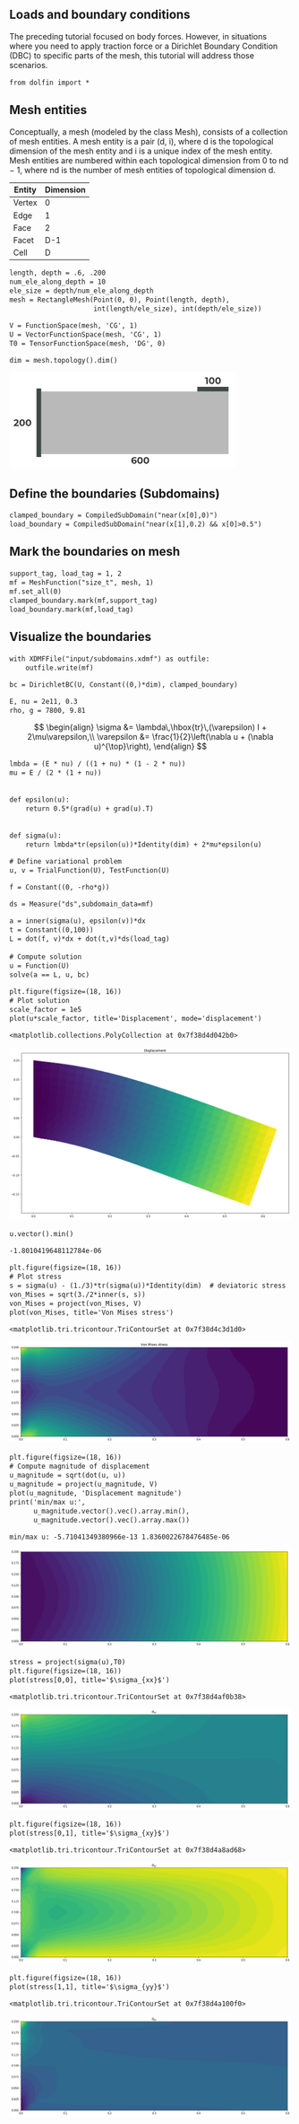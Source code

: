 ## Loads and boundary conditions


The preceding tutorial focused on body forces. However, in situations where you need to apply traction force or a Dirichlet Boundary Condition (DBC) to specific parts of the mesh, this tutorial will address those scenarios.


```
from dolfin import *
```

## Mesh entities
Conceptually, a mesh (modeled by the class Mesh), consists of a collection of mesh entities. A mesh entity is a pair (d, i), where d is the topological dimension of the mesh entity and i is a unique index of the mesh entity. Mesh entities are numbered within each topological dimension from 0 to nd − 1, where nd is the number of mesh entities of topological dimension d.

| Entity               | Dimension           | 
| -------------------- | ------------------- |
| Vertex | 0             |
| Edge        | 1             |
|     Face   | 2             |
|    Facet    | D-1           |
|    Cell    | D             |


```
length, depth = .6, .200
num_ele_along_depth = 10
ele_size = depth/num_ele_along_depth
mesh = RectangleMesh(Point(0, 0), Point(length, depth),
                     int(length/ele_size), int(depth/ele_size))
```


```
V = FunctionSpace(mesh, 'CG', 1)
U = VectorFunctionSpace(mesh, 'CG', 1)
T0 = TensorFunctionSpace(mesh, 'DG', 0)
```


```
dim = mesh.topology().dim()
```

<?xml version="1.0" encoding="UTF-8" standalone="no"?><!DOCTYPE svg PUBLIC "-//W3C//DTD SVG 1.1//EN" "http://www.w3.org/Graphics/SVG/1.1/DTD/svg11.dtd"><svg width="80%" height="80%" viewBox="0 0 619 263" version="1.1" xmlns="http://www.w3.org/2000/svg" xmlns:xlink="http://www.w3.org/1999/xlink" xml:space="preserve" xmlns:serif="http://www.serif.com/" style="fill-rule:evenodd;clip-rule:evenodd;stroke-linejoin:round;stroke-miterlimit:2;"><rect id="Artboard1" x="0" y="0" width="619" height="262.868" style="fill:#fff;"/><rect x="87.158" y="52.597" width="514.14" height="171.38" style="fill:#b9b9b9;"/><rect x="74.305" y="44.532" width="12.854" height="187.51" style="fill:#3f4a47;"/><path d="M601.298,52.597l0,-12.854l-85.69,0l0,12.854l85.69,-0Z" style="fill:#3f4a47;"/><g><path d="M342.541,250.485c-1.631,0 -3.045,-0.339 -4.242,-1.019c-1.197,-0.679 -2.119,-1.673 -2.764,-2.98c-0.645,-1.308 -0.968,-2.921 -0.968,-4.84c0,-2.055 0.386,-3.796 1.159,-5.223c0.773,-1.426 1.843,-2.513 3.21,-3.26c1.367,-0.748 2.942,-1.121 4.726,-1.121c0.951,-0 1.859,0.102 2.725,0.305c0.866,0.204 1.614,0.51 2.242,0.917l-1.528,3.032c-0.493,-0.34 -1.019,-0.573 -1.58,-0.701c-0.56,-0.127 -1.146,-0.191 -1.758,-0.191c-1.545,0 -2.768,0.467 -3.668,1.401c-0.9,0.934 -1.35,2.319 -1.35,4.153c-0,0.305 0.004,0.645 0.013,1.019c0.008,0.373 0.055,0.747 0.14,1.121l-1.147,-1.07c0.323,-0.663 0.739,-1.219 1.249,-1.669c0.509,-0.45 1.116,-0.79 1.821,-1.019c0.705,-0.229 1.482,-0.344 2.331,-0.344c1.155,0 2.191,0.23 3.108,0.688c0.917,0.459 1.652,1.104 2.204,1.936c0.551,0.832 0.827,1.809 0.827,2.93c0,1.206 -0.301,2.254 -0.904,3.146c-0.603,0.891 -1.41,1.579 -2.42,2.063c-1.01,0.484 -2.153,0.726 -3.426,0.726Zm-0.23,-3.082c0.578,-0 1.092,-0.106 1.542,-0.319c0.45,-0.212 0.802,-0.522 1.057,-0.929c0.255,-0.408 0.382,-0.875 0.382,-1.401c-0,-0.816 -0.276,-1.465 -0.828,-1.949c-0.552,-0.484 -1.286,-0.726 -2.204,-0.726c-0.611,-0 -1.146,0.114 -1.604,0.344c-0.459,0.229 -0.82,0.543 -1.083,0.942c-0.263,0.399 -0.395,0.862 -0.395,1.389c0,0.509 0.127,0.963 0.382,1.362c0.255,0.4 0.612,0.714 1.07,0.943c0.459,0.229 1.019,0.344 1.681,0.344Z" style="fill:#3b3b3b;fill-rule:nonzero;"/><path d="M358.437,250.485c-1.461,0 -2.768,-0.361 -3.923,-1.082c-1.155,-0.722 -2.064,-1.771 -2.726,-3.146c-0.662,-1.376 -0.994,-3.04 -0.994,-4.994c0,-1.953 0.332,-3.617 0.994,-4.993c0.662,-1.375 1.571,-2.424 2.726,-3.146c1.155,-0.721 2.462,-1.082 3.923,-1.082c1.477,-0 2.789,0.361 3.936,1.082c1.146,0.722 2.05,1.771 2.713,3.146c0.662,1.376 0.993,3.04 0.993,4.993c0,1.954 -0.331,3.618 -0.993,4.994c-0.663,1.375 -1.567,2.424 -2.713,3.146c-1.147,0.721 -2.459,1.082 -3.936,1.082Zm-0,-3.49c0.696,0 1.303,-0.195 1.821,-0.586c0.518,-0.39 0.926,-1.01 1.223,-1.859c0.297,-0.849 0.446,-1.945 0.446,-3.287c-0,-1.341 -0.149,-2.437 -0.446,-3.286c-0.297,-0.849 -0.705,-1.469 -1.223,-1.859c-0.518,-0.391 -1.125,-0.586 -1.821,-0.586c-0.679,-0 -1.278,0.195 -1.796,0.586c-0.518,0.39 -0.926,1.01 -1.223,1.859c-0.297,0.849 -0.446,1.945 -0.446,3.286c0,1.342 0.149,2.438 0.446,3.287c0.297,0.849 0.705,1.469 1.223,1.859c0.518,0.391 1.117,0.586 1.796,0.586Z" style="fill:#3b3b3b;fill-rule:nonzero;"/><path d="M375.734,250.485c-1.46,0 -2.768,-0.361 -3.923,-1.082c-1.155,-0.722 -2.063,-1.771 -2.726,-3.146c-0.662,-1.376 -0.993,-3.04 -0.993,-4.994c-0,-1.953 0.331,-3.617 0.993,-4.993c0.663,-1.375 1.571,-2.424 2.726,-3.146c1.155,-0.721 2.463,-1.082 3.923,-1.082c1.478,-0 2.79,0.361 3.936,1.082c1.146,0.722 2.051,1.771 2.713,3.146c0.662,1.376 0.994,3.04 0.994,4.993c-0,1.954 -0.332,3.618 -0.994,4.994c-0.662,1.375 -1.567,2.424 -2.713,3.146c-1.146,0.721 -2.458,1.082 -3.936,1.082Zm0,-3.49c0.696,0 1.304,-0.195 1.822,-0.586c0.518,-0.39 0.925,-1.01 1.222,-1.859c0.298,-0.849 0.446,-1.945 0.446,-3.287c0,-1.341 -0.148,-2.437 -0.446,-3.286c-0.297,-0.849 -0.704,-1.469 -1.222,-1.859c-0.518,-0.391 -1.126,-0.586 -1.822,-0.586c-0.679,-0 -1.278,0.195 -1.796,0.586c-0.518,0.39 -0.925,1.01 -1.223,1.859c-0.297,0.849 -0.445,1.945 -0.445,3.286c-0,1.342 0.148,2.438 0.445,3.287c0.298,0.849 0.705,1.469 1.223,1.859c0.518,0.391 1.117,0.586 1.796,0.586Z" style="fill:#3b3b3b;fill-rule:nonzero;"/></g><g><path d="M12.132,147.203l-0,-2.675l6.878,-6.496c0.543,-0.493 0.942,-0.934 1.197,-1.325c0.255,-0.39 0.429,-0.747 0.522,-1.07c0.094,-0.322 0.141,-0.62 0.141,-0.891c-0,-0.714 -0.242,-1.261 -0.726,-1.643c-0.485,-0.383 -1.194,-0.574 -2.128,-0.574c-0.747,0 -1.439,0.145 -2.076,0.434c-0.637,0.288 -1.176,0.738 -1.617,1.35l-3.006,-1.936c0.679,-1.019 1.63,-1.826 2.853,-2.421c1.222,-0.594 2.632,-0.891 4.229,-0.891c1.324,-0 2.483,0.216 3.477,0.649c0.993,0.434 1.766,1.041 2.318,1.822c0.552,0.781 0.828,1.715 0.828,2.802c-0,0.578 -0.072,1.151 -0.217,1.72c-0.144,0.569 -0.433,1.167 -0.866,1.796c-0.433,0.628 -1.065,1.333 -1.898,2.114l-5.706,5.375l-0.79,-1.503l10.063,0l-0,3.363l-13.476,-0Z" style="fill:#3b3b3b;fill-rule:nonzero;"/><path d="M34.957,147.509c-1.461,-0 -2.768,-0.361 -3.923,-1.083c-1.155,-0.722 -2.064,-1.771 -2.726,-3.146c-0.662,-1.376 -0.993,-3.04 -0.993,-4.993c-0,-1.953 0.331,-3.618 0.993,-4.993c0.662,-1.376 1.571,-2.425 2.726,-3.146c1.155,-0.722 2.462,-1.083 3.923,-1.083c1.478,-0 2.79,0.361 3.936,1.083c1.146,0.721 2.051,1.77 2.713,3.146c0.662,1.375 0.993,3.04 0.993,4.993c0,1.953 -0.331,3.617 -0.993,4.993c-0.662,1.375 -1.567,2.424 -2.713,3.146c-1.146,0.722 -2.458,1.083 -3.936,1.083Zm0,-3.49c0.696,-0 1.303,-0.196 1.821,-0.586c0.518,-0.391 0.926,-1.011 1.223,-1.86c0.297,-0.849 0.446,-1.945 0.446,-3.286c0,-1.342 -0.149,-2.437 -0.446,-3.287c-0.297,-0.849 -0.705,-1.469 -1.223,-1.859c-0.518,-0.391 -1.125,-0.586 -1.821,-0.586c-0.679,-0 -1.278,0.195 -1.796,0.586c-0.518,0.39 -0.926,1.01 -1.223,1.859c-0.297,0.85 -0.446,1.945 -0.446,3.287c0,1.341 0.149,2.437 0.446,3.286c0.297,0.849 0.705,1.469 1.223,1.86c0.518,0.39 1.117,0.586 1.796,0.586Z" style="fill:#3b3b3b;fill-rule:nonzero;"/><path d="M52.254,147.509c-1.46,-0 -2.768,-0.361 -3.923,-1.083c-1.155,-0.722 -2.063,-1.771 -2.726,-3.146c-0.662,-1.376 -0.993,-3.04 -0.993,-4.993c-0,-1.953 0.331,-3.618 0.993,-4.993c0.663,-1.376 1.571,-2.425 2.726,-3.146c1.155,-0.722 2.463,-1.083 3.923,-1.083c1.478,-0 2.79,0.361 3.936,1.083c1.147,0.721 2.051,1.77 2.713,3.146c0.663,1.375 0.994,3.04 0.994,4.993c-0,1.953 -0.331,3.617 -0.994,4.993c-0.662,1.375 -1.566,2.424 -2.713,3.146c-1.146,0.722 -2.458,1.083 -3.936,1.083Zm0,-3.49c0.697,-0 1.304,-0.196 1.822,-0.586c0.518,-0.391 0.925,-1.011 1.223,-1.86c0.297,-0.849 0.445,-1.945 0.445,-3.286c0,-1.342 -0.148,-2.437 -0.445,-3.287c-0.298,-0.849 -0.705,-1.469 -1.223,-1.859c-0.518,-0.391 -1.125,-0.586 -1.822,-0.586c-0.679,-0 -1.278,0.195 -1.796,0.586c-0.518,0.39 -0.925,1.01 -1.222,1.859c-0.298,0.85 -0.446,1.945 -0.446,3.287c-0,1.341 0.148,2.437 0.446,3.286c0.297,0.849 0.704,1.469 1.222,1.86c0.518,0.39 1.117,0.586 1.796,0.586Z" style="fill:#3b3b3b;fill-rule:nonzero;"/></g><g><path d="M540.328,32.126l-0,-16.304l1.783,1.784l-5.35,-0l0,-3.312l7.694,0l-0,17.832l-4.127,0Z" style="fill:#3b3b3b;fill-rule:nonzero;"/><path d="M555.205,32.432c-1.46,-0 -2.768,-0.361 -3.923,-1.083c-1.155,-0.721 -2.063,-1.77 -2.726,-3.146c-0.662,-1.375 -0.993,-3.04 -0.993,-4.993c-0,-1.953 0.331,-3.617 0.993,-4.993c0.663,-1.376 1.571,-2.424 2.726,-3.146c1.155,-0.722 2.463,-1.083 3.923,-1.083c1.478,0 2.79,0.361 3.936,1.083c1.146,0.722 2.051,1.77 2.713,3.146c0.662,1.376 0.993,3.04 0.993,4.993c0,1.953 -0.331,3.618 -0.993,4.993c-0.662,1.376 -1.567,2.425 -2.713,3.146c-1.146,0.722 -2.458,1.083 -3.936,1.083Zm0,-3.49c0.696,-0 1.304,-0.195 1.822,-0.586c0.517,-0.391 0.925,-1.01 1.222,-1.86c0.297,-0.849 0.446,-1.944 0.446,-3.286c0,-1.342 -0.149,-2.437 -0.446,-3.286c-0.297,-0.849 -0.705,-1.469 -1.222,-1.86c-0.518,-0.39 -1.126,-0.586 -1.822,-0.586c-0.679,0 -1.278,0.196 -1.796,0.586c-0.518,0.391 -0.925,1.011 -1.223,1.86c-0.297,0.849 -0.445,1.944 -0.445,3.286c-0,1.342 0.148,2.437 0.445,3.286c0.298,0.85 0.705,1.469 1.223,1.86c0.518,0.391 1.117,0.586 1.796,0.586Z" style="fill:#3b3b3b;fill-rule:nonzero;"/><path d="M572.502,32.432c-1.46,-0 -2.768,-0.361 -3.923,-1.083c-1.155,-0.721 -2.063,-1.77 -2.726,-3.146c-0.662,-1.375 -0.993,-3.04 -0.993,-4.993c-0,-1.953 0.331,-3.617 0.993,-4.993c0.663,-1.376 1.571,-2.424 2.726,-3.146c1.155,-0.722 2.463,-1.083 3.923,-1.083c1.478,0 2.79,0.361 3.936,1.083c1.147,0.722 2.051,1.77 2.713,3.146c0.663,1.376 0.994,3.04 0.994,4.993c-0,1.953 -0.331,3.618 -0.994,4.993c-0.662,1.376 -1.566,2.425 -2.713,3.146c-1.146,0.722 -2.458,1.083 -3.936,1.083Zm0,-3.49c0.697,-0 1.304,-0.195 1.822,-0.586c0.518,-0.391 0.925,-1.01 1.223,-1.86c0.297,-0.849 0.445,-1.944 0.445,-3.286c0,-1.342 -0.148,-2.437 -0.445,-3.286c-0.298,-0.849 -0.705,-1.469 -1.223,-1.86c-0.518,-0.39 -1.125,-0.586 -1.822,-0.586c-0.679,0 -1.278,0.196 -1.796,0.586c-0.518,0.391 -0.925,1.011 -1.222,1.86c-0.298,0.849 -0.446,1.944 -0.446,3.286c-0,1.342 0.148,2.437 0.446,3.286c0.297,0.85 0.704,1.469 1.222,1.86c0.518,0.391 1.117,0.586 1.796,0.586Z" style="fill:#3b3b3b;fill-rule:nonzero;"/></g></svg>

## Define the boundaries (Subdomains)


```
clamped_boundary = CompiledSubDomain("near(x[0],0)")
load_boundary = CompiledSubDomain("near(x[1],0.2) && x[0]>0.5")
```

## Mark the boundaries on mesh


```
support_tag, load_tag = 1, 2
mf = MeshFunction("size_t", mesh, 1)
mf.set_all(0)
clamped_boundary.mark(mf,support_tag)
load_boundary.mark(mf,load_tag)
```

## Visualize the boundaries


```
with XDMFFile("input/subdomains.xdmf") as outfile:
    outfile.write(mf)
```


```
bc = DirichletBC(U, Constant((0,)*dim), clamped_boundary)
```


```
E, nu = 2e11, 0.3
rho, g = 7800, 9.81
```

$$
\begin{align}
\sigma &= \lambda\,\hbox{tr}\,(\varepsilon) I + 2\mu\varepsilon,\\
\varepsilon &= \frac{1}{2}\left(\nabla u + (\nabla u)^{\top}\right),
\end{align}
$$



```
lmbda = (E * nu) / ((1 + nu) * (1 - 2 * nu))
mu = E / (2 * (1 + nu))


def epsilon(u):
    return 0.5*(grad(u) + grad(u).T)


def sigma(u):
    return lmbda*tr(epsilon(u))*Identity(dim) + 2*mu*epsilon(u)
```


```
# Define variational problem
u, v = TrialFunction(U), TestFunction(U)
```


```
f = Constant((0, -rho*g))
```


```
ds = Measure("ds",subdomain_data=mf)
```


```
a = inner(sigma(u), epsilon(v))*dx
t = Constant((0,100))
L = dot(f, v)*dx + dot(t,v)*ds(load_tag)

# Compute solution
u = Function(U)
solve(a == L, u, bc)
```


```
plt.figure(figsize=(18, 16))
# Plot solution
scale_factor = 1e5
plot(u*scale_factor, title='Displacement', mode='displacement')
```




    <matplotlib.collections.PolyCollection at 0x7f38d4d042b0>




    
![png](2_load_and_boundary_conditions_files/2_load_and_boundary_conditions_21_1.png)
    



```
u.vector().min()
```




    -1.8010419648112784e-06




```
plt.figure(figsize=(18, 16))
# Plot stress
s = sigma(u) - (1./3)*tr(sigma(u))*Identity(dim)  # deviatoric stress
von_Mises = sqrt(3./2*inner(s, s))
von_Mises = project(von_Mises, V)
plot(von_Mises, title='Von Mises stress')
```




    <matplotlib.tri.tricontour.TriContourSet at 0x7f38d4c3d1d0>




    
![png](2_load_and_boundary_conditions_files/2_load_and_boundary_conditions_23_1.png)
    



```
plt.figure(figsize=(18, 16))
# Compute magnitude of displacement
u_magnitude = sqrt(dot(u, u))
u_magnitude = project(u_magnitude, V)
plot(u_magnitude, 'Displacement magnitude')
print('min/max u:',
      u_magnitude.vector().vec().array.min(),
      u_magnitude.vector().vec().array.max())
```

    min/max u: -5.71041349380966e-13 1.8360022678476485e-06



    
![png](2_load_and_boundary_conditions_files/2_load_and_boundary_conditions_24_1.png)
    



```
stress = project(sigma(u),T0)
plt.figure(figsize=(18, 16))
plot(stress[0,0], title='$\sigma_{xx}$')
```




    <matplotlib.tri.tricontour.TriContourSet at 0x7f38d4af0b38>




    
![png](2_load_and_boundary_conditions_files/2_load_and_boundary_conditions_25_1.png)
    



```
plt.figure(figsize=(18, 16))
plot(stress[0,1], title='$\sigma_{xy}$')
```




    <matplotlib.tri.tricontour.TriContourSet at 0x7f38d4a8ad68>




    
![png](2_load_and_boundary_conditions_files/2_load_and_boundary_conditions_26_1.png)
    



```
plt.figure(figsize=(18, 16))
plot(stress[1,1], title='$\sigma_{yy}$')
```




    <matplotlib.tri.tricontour.TriContourSet at 0x7f38d4a100f0>




    
![png](2_load_and_boundary_conditions_files/2_load_and_boundary_conditions_27_1.png)
    



```

```


```

```


```

```
